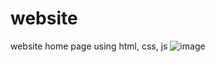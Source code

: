 # website
website home page using html, css, js
![image](https://github.com/HeenaSk18/website/assets/53146647/72114e9f-4643-4dae-80bd-1981941a8557)
